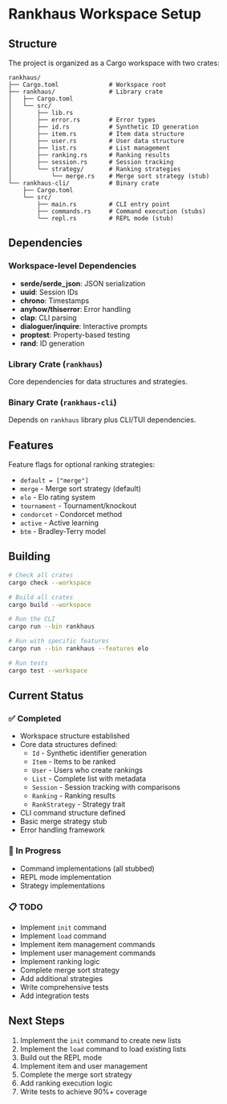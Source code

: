 # Rankhaus Workspace Setup

## Structure

The project is organized as a Cargo workspace with two crates:

```
rankhaus/
├── Cargo.toml              # Workspace root
├── rankhaus/               # Library crate
│   ├── Cargo.toml
│   └── src/
│       ├── lib.rs
│       ├── error.rs        # Error types
│       ├── id.rs           # Synthetic ID generation
│       ├── item.rs         # Item data structure
│       ├── user.rs         # User data structure
│       ├── list.rs         # List management
│       ├── ranking.rs      # Ranking results
│       ├── session.rs      # Session tracking
│       └── strategy/       # Ranking strategies
│           └── merge.rs    # Merge sort strategy (stub)
└── rankhaus-cli/           # Binary crate
    ├── Cargo.toml
    └── src/
        ├── main.rs         # CLI entry point
        ├── commands.rs     # Command execution (stubs)
        └── repl.rs         # REPL mode (stub)
```

## Dependencies

### Workspace-level Dependencies
- **serde/serde_json**: JSON serialization
- **uuid**: Session IDs
- **chrono**: Timestamps
- **anyhow/thiserror**: Error handling
- **clap**: CLI parsing
- **dialoguer/inquire**: Interactive prompts
- **proptest**: Property-based testing
- **rand**: ID generation

### Library Crate (`rankhaus`)
Core dependencies for data structures and strategies.

### Binary Crate (`rankhaus-cli`)
Depends on `rankhaus` library plus CLI/TUI dependencies.

## Features

Feature flags for optional ranking strategies:
- `default = ["merge"]`
- `merge` - Merge sort strategy (default)
- `elo` - Elo rating system
- `tournament` - Tournament/knockout
- `condorcet` - Condorcet method
- `active` - Active learning
- `btm` - Bradley-Terry model

## Building

```bash
# Check all crates
cargo check --workspace

# Build all crates
cargo build --workspace

# Run the CLI
cargo run --bin rankhaus

# Run with specific features
cargo run --bin rankhaus --features elo

# Run tests
cargo test --workspace
```

## Current Status

### ✅ Completed
- Workspace structure established
- Core data structures defined:
  - `Id` - Synthetic identifier generation
  - `Item` - Items to be ranked
  - `User` - Users who create rankings
  - `List` - Complete list with metadata
  - `Session` - Session tracking with comparisons
  - `Ranking` - Ranking results
  - `RankStrategy` - Strategy trait
- CLI command structure defined
- Basic merge strategy stub
- Error handling framework

### 🚧 In Progress
- Command implementations (all stubbed)
- REPL mode implementation
- Strategy implementations

### 📋 TODO
- Implement `init` command
- Implement `load` command
- Implement item management commands
- Implement user management commands
- Implement ranking logic
- Complete merge sort strategy
- Add additional strategies
- Write comprehensive tests
- Add integration tests

## Next Steps

1. Implement the `init` command to create new lists
2. Implement the `load` command to load existing lists
3. Build out the REPL mode
4. Implement item and user management
5. Complete the merge sort strategy
6. Add ranking execution logic
7. Write tests to achieve 90%+ coverage
